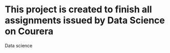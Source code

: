 This project is created to finish all assignments issued by Data Science on Courera
===================

Data science 
